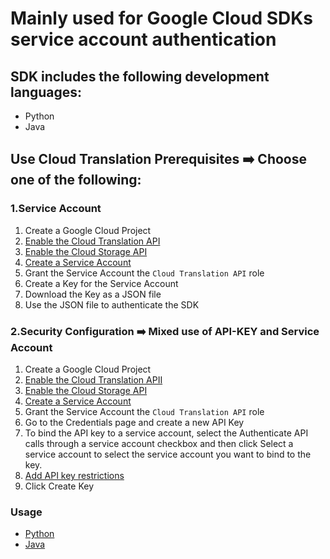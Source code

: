 # Mainly used for Google Cloud SDKs service account authentication

## SDK includes the following development languages:

- Python
- Java

## Use Cloud Translation Prerequisites ➡️ Choose one of the following:

### 1.Service Account

1. Create a Google Cloud Project
2. [Enable the Cloud Translation API](https://console.cloud.google.com/flows/enableapi?apiid=translate.googleapis.com)
3. [Enable the Cloud Storage API](https://console.cloud.google.com/apis/library/storage-component.googleapis.com)
4. [Create a Service Account](https://console.cloud.google.com/iam-admin/serviceaccounts/create)
5. Grant the Service Account the `Cloud Translation API` role
6. Create a Key for the Service Account
7. Download the Key as a JSON file
8. Use the JSON file to authenticate the SDK

### 2.Security Configuration ➡️ Mixed use of API-KEY and Service Account

1. Create a Google Cloud Project
2. [Enable the Cloud Translation APII](https://console.cloud.google.com/flows/enableapi?apiid=translate.googleapis.com)
3. [Enable the Cloud Storage API](https://console.cloud.google.com/apis/library/storage-component.googleapis.com)
4. [Create a Service Account](https://console.cloud.google.com/iam-admin/serviceaccounts/create)
5. Grant the Service Account the `Cloud Translation API` role
6. Go to the Credentials page and create a new API Key
7. To bind the API key to a service account, select the Authenticate API calls through a service account checkbox and then click Select a service account to select the service account you want to bind to the key.
8. [Add API key restrictions](https://cloud.google.com/docs/authentication/api-keys#ip)
9. Click Create Key

### Usage

- [Python](/python/CloudTranslate/v2/TranslateServiceAccount.py)
- [Java](/java/src/main/java/CloudTranslation/v2/TranslationServiceAccount.java)